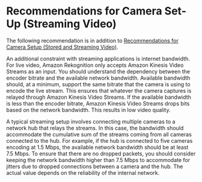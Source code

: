 # Recommendations for Camera Set\-Up \(Streaming Video\)<a name="recommendations-camera-streaming-video"></a>

The following recommendation is in addition to [Recommendations for Camera Setup \(Stored and Streaming Video\)](recommendations-camera-stored-streaming-video.md)\.

An additional constraint with streaming applications is internet bandwidth\. For live video, Amazon Rekognition only accepts Amazon Kinesis Video Streams as an input\. You should understand the dependency between the encoder bitrate and the available network bandwidth\. Available bandwidth should, at a minimum, support the same bitrate that the camera is using to encode the live stream\. This ensures that whatever the camera captures is relayed through Amazon Kinesis Video Streams\. If the available bandwidth is less than the encoder bitrate, Amazon Kinesis Video Streams drops bits based on the network bandwidth\. This results in low video quality\. 

A typical streaming setup involves connecting multiple cameras to a network hub that relays the streams\. In this case, the bandwidth should accommodate the cumulative sum of the streams coming from all cameras connected to the hub\. For example, if the hub is connected to five cameras encoding at 1\.5 Mbps, the available network bandwidth should be at least 7\.5 Mbps\. To ensure that there are no dropped packets, you should consider keeping the network bandwidth higher than 7\.5 Mbps to accommodate for jitters due to dropped connections between a camera and the hub\. The actual value depends on the reliability of the internal network\.